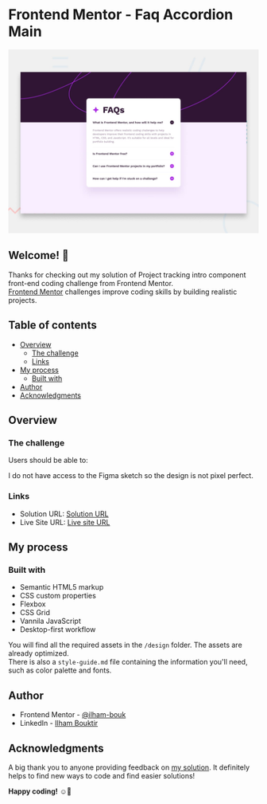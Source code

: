 # Frontend Mentor - Faq Accordion Main

![Design preview for the Faq Accordion Main coding challenge](design/desktop-preview.jpg)

## Welcome! 👋

Thanks for checking out my solution of Project tracking intro component front-end coding challenge from Frontend Mentor.<br>
[Frontend Mentor](https://www.frontendmentor.io) challenges improve coding skills by building realistic projects.

## Table of contents

- [Overview](#overview)
  - [The challenge](#the-challenge)
  - [Links](#links)
- [My process](#my-process)
  - [Built with](#built-with)
- [Author](#author)
- [Acknowledgments](#acknowledgments)


## Overview

### The challenge

Users should be able to:


I do not have access to the Figma sketch so the design is not pixel perfect.

### Links

- Solution URL: [Solution URL](https://www.frontendmentor.io/solutions/faq-accordion-solution-p27fjFDGrs)
- Live Site URL: [Live site URL](https://ilham-bouk.github.io/faq-accordion-main/)

## My process

### Built with

- Semantic HTML5 markup
- CSS custom properties
- Flexbox
- CSS Grid
- Vannila JavaScript
- Desktop-first workflow

You will find all the required assets in the `/design` folder. The assets are already optimized.<br>
There is also a `style-guide.md` file containing the information you'll need, such as color palette and fonts.

## Author

- Frontend Mentor - [@ilham-bouk](https://www.frontendmentor.io/profile/ilham-bouk)
- LinkedIn - [Ilham Bouktir](https://www.linkedin.com/in/ilham-bouktir-0b266b31b)

## Acknowledgments

A big thank you to anyone providing feedback on [my solution](https://www.frontendmentor.io/solutions/faq-accordion-solution-p27fjFDGrs). It definitely helps to find new ways to code and find easier solutions!

**Happy coding!** ☺️🚀
